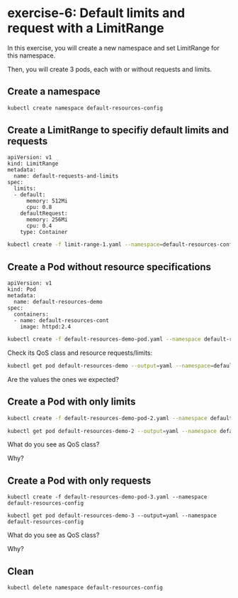 # exercise-6: Default limits and request with a LimitRange

In this exercise, you will create a new namespace and set LimitRange for this namespace.

Then, you will create 3 pods, each with or without requests and limits.

## Create a namespace

```sh
kubectl create namespace default-resources-config
```

## Create a LimitRange to specifiy default limits and requests

```
apiVersion: v1
kind: LimitRange
metadata:
  name: default-requests-and-limits
spec:
  limits:
  - default:
      memory: 512Mi
      cpu: 0.8
    defaultRequest:
      memory: 256Mi
      cpu: 0.4
    type: Container
```

```sh
kubectl create -f limit-range-1.yaml --namespace=default-resources-config
```

## Create a Pod without resource specifications

```
apiVersion: v1
kind: Pod
metadata:
  name: default-resources-demo
spec:
  containers:
  - name: default-resources-cont
    image: httpd:2.4
```

```sh
kubectl create -f default-resources-demo-pod.yaml --namespace default-resources-config
```

Check its QoS class and resource requests/limits:
```sh
kubectl get pod default-resources-demo --output=yaml --namespace=default-resources-config
```

Are the values the ones we expected?

## Create a Pod with only limits

```sh
kubectl create -f default-resources-demo-pod-2.yaml --namespace default-resources-config
```

```sh
kubectl get pod default-resources-demo-2 --output=yaml --namespace default-resources-config
```

What do you see as QoS class?

Why?

## Create a Pod with only requests

```
kubectl create -f default-resources-demo-pod-3.yaml --namespace default-resources-config
```

```
kubectl get pod default-resources-demo-3 --output=yaml --namespace default-resources-config
```

What do you see as QoS class?

Why?

## Clean
```
kubectl delete namespace default-resources-config
```



 
